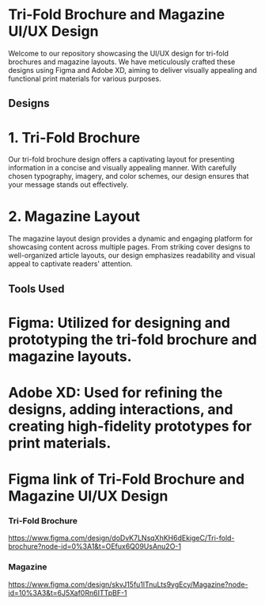 # Tri-Fold Brochure and Magazine UI/UX Design
Welcome to our repository showcasing the UI/UX design for tri-fold brochures and magazine layouts. We have meticulously crafted these designs using Figma and Adobe XD, aiming to deliver visually appealing and functional print materials for various purposes.

## Designs
# 1. Tri-Fold Brochure
Our tri-fold brochure design offers a captivating layout for presenting information in a concise and visually appealing manner. With carefully chosen typography, imagery, and color schemes, our design ensures that your message stands out effectively.

# 2. Magazine Layout
The magazine layout design provides a dynamic and engaging platform for showcasing content across multiple pages. From striking cover designs to well-organized article layouts, our design emphasizes readability and visual appeal to captivate readers' attention.

## Tools Used
# Figma: Utilized for designing and prototyping the tri-fold brochure and magazine layouts.
# Adobe XD: Used for refining the designs, adding interactions, and creating high-fidelity prototypes for print materials.

# Figma link of Tri-Fold Brochure and Magazine UI/UX Design
### Tri-Fold Brochure
https://www.figma.com/design/doDvK7LNsqXhKH6dEkigeC/Tri-fold-brochure?node-id=0%3A1&t=OEfux6Q09UsAnu2O-1
### Magazine
https://www.figma.com/design/skvJ15fu1lTnuLts9ygEcy/Magazine?node-id=10%3A3&t=6J5Xaf0Rn6ITTpBF-1
